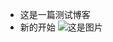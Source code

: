 - 这是一篇测试博客
- 新的开始
![这是图片](https://wuyuailei-1310876873.cos.ap-nanjing.myqcloud.com/wuyu/202411162321015.jpg)
